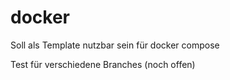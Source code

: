 # docker


Soll als Template nutzbar sein
für docker compose


Test für verschiedene Branches 
(noch offen)
